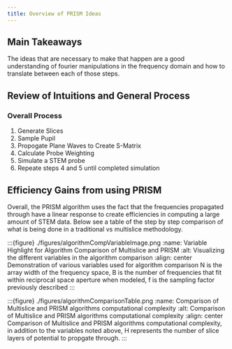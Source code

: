 ```yaml
---
title: Overview of PRISM Ideas
---
```


## Main Takeaways
The ideas that are necessary to make that happen are a good understanding of fourier manipulations in the frequency domain and how to translate between each of those steps.


## Review of Intuitions and General Process
### Overall Process
1. Generate Slices
2. Sample Pupil
3. Propogate Plane Waves to Create S-Matrix
4. Calculate Probe Weighting
5. Simulate a STEM probe
6. Repeate steps 4 and 5 until completed simulation

## Efficiency Gains from using PRISM
Overall, the PRISM algorithm uses the fact that the frequencies propagated through have a linear response to create efficiencies in computing a large amount of STEM data. Below see a table of the step by step comparison of what is being done in a traditional vs multislice methodology.

:::{figure} ./figures/algorithmCompVariableImage.png
:name: Variable Highlight for Algorithm Comparison of Multislice and PRISM
:alt: Visualizing the different variables in the algorithm comparison 
:align: center
Demonstration of various variables used for algorithm comparison N is the array width of the frequency space, 
B is the number of frequencies that fit within reciprocal space aperture when modeled,
f is the sampling factor previously described
:::

:::{figure} ./figures/algorithmComparisonTable.png
:name: Comparison of Multislice and PRISM algorithms computational complexity
:alt: Comparison of Multislice and PRISM algorithms computational complexity
:align: center
Comparison of Multislice and PRISM algorithms computational complexity, in addition to the variables noted above, H represents the number of slice layers of potential to propgate through.
:::



<!-- (Make a powerpoint diagram to show how we can propagate through the system using STEM with a representative TEM diagram next to it) -->
